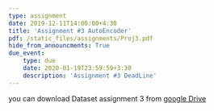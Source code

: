 ```yaml
---
type: assignment
date: 2019-12-11T14:00:00+4:30
title: 'Assignment #3 AutoEncoder'
pdf: /static_files/assignments/Proj3.pdf
hide_from_announcments: True
due_event: 
    type: due
    date: 2020-01-19T23:59:59+3:30
    description: 'Assignment #3 DeadLine'
---
```

you can download Dataset assignment 3 from [google Drive](https://drive.google.com/drive/folders/18wvOUftwlb269MfWoybZA6MWm5VNR02X)
